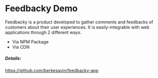 # Feedbacky Demo

Feedbacky is a product developed to gather comments and feedbacks of customers about their user experiences. It is easily-integrable with web applications through 2 different ways.

- Via NPM Package
- Via CDN

##### Details:
https://github.com/berkesayin/feedbacky-app
